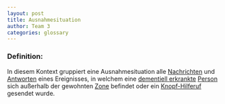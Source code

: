 ```yaml
---
layout: post
title: Ausnahmesituation
author: Team 3
categories: glossary
---
```

### Definition:

In diesem Kontext gruppiert eine Ausnahmesituation alle 
[Nachrichten](https://fae.archi-lab.io/glossary/2019/11/04/Glossary-Nachricht.html) und 
[Antworten](https://fae.archi-lab.io/glossary/2019/11/04/Glossary-Antwort.html) eines Ereignisses,
in welchem eine [dementiell erkrankte](https://fae.archi-lab.io/glossary/2019/11/15/Glossary-Dementiell-erkrankter.html)
[Person](https://fae.archi-lab.io/glossary/2019/11/15/Glossary-Person.html) 
sich außerhalb der gewohnten [Zone](https://fae.archi-lab.io/glossary/2019/11/15/Glossary-Zone.html) befindet oder ein 
[Knopf-Hilferuf](https://fae.archi-lab.io/glossary/2019/11/18/Glossary-Alarmknopf-Hilferuf.html) gesendet wurde.
